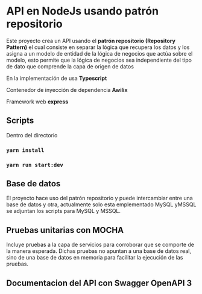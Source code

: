# API en NodeJs usando patrón repositorio
Este proyecto crea un API usando el **patrón repositorio (Repository Pattern)** el cual consiste en separar la lógica que recupera los datos y los asigna a un modelo de entidad de la lógica de negocios que actúa sobre el modelo, esto permite que la lógica de negocios sea independiente del tipo de dato que comprende la capa de origen de datos

En la implementación de usa **Typescript**

Contenedor de inyección de dependencia **Awilix**

Framework web **express**


##  Scripts
Dentro del directorio
### `yarn install`
### `yarn run start:dev`


##  Base de datos

El proyecto hace uso del patrón repositorio y puede intercambiar entre una base de datos y otra, actualmente solo esta emplementado MySQL yMSSQL
se adjuntan los scripts para MySQL y MSSQL.

##  Pruebas unitarias con MOCHA

Incluye pruebas  a la capa de servicios para corroborar que se comporte de la manera esperada. 
Dichas pruebas no apuntan a una base de datos real, sino de una base de datos en memoria para facilitar la ejecución de las pruebas.

##  Documentacion del API con Swagger OpenAPI 3

